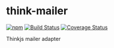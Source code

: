 # think-mailer
[![npm](https://img.shields.io/npm/v/think-mailer.svg?style=flat-square)](https://www.npmjs.com/package/think-mailer)
[![Build Status](https://travis-ci.org/thinkjs/think-mailer.svg?branch=master)](https://travis-ci.org/thinkjs/think-mailer)
[![Coverage Status](https://coveralls.io/repos/github/mlinquan/think-mailer/badge.svg?branch=master)](https://coveralls.io/github/mlinquan/think-mailer?branch=master)

Thinkjs mailer adapter
